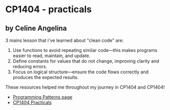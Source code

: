 # CP1404 - practicals
## by Celine Angelina

3 mains lesson that i've learned about "clean code" are:
  1. Use functions to avoid repeating similar code—this makes programs easier to read, maintain, and update.
  2. Define constants for values that do not change, improving clarity and reducing errors.
  3. Focus on logical structure—ensure the code flows correctly and produces the expected results.

These resources helped me throughout my journey in CP1404 and CP1404!
- [Programming Patterns page](https://github.com/CP1404/Starter/wiki/Programming-Patterns)
- [CP1404 Practicals](https://github.com/CP1404/Practicals)
